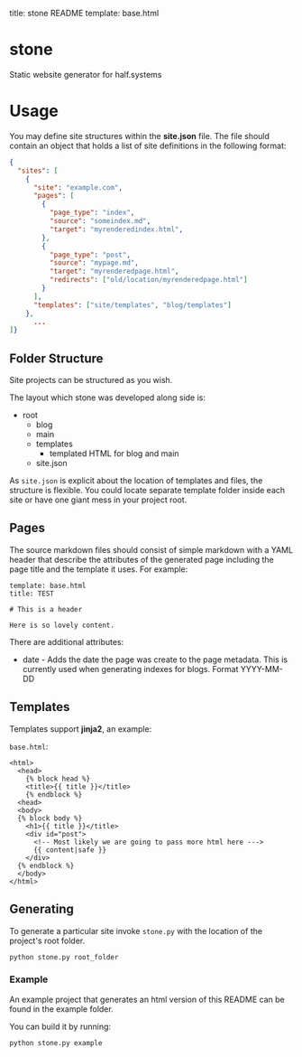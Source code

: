 title: stone README
template: base.html


# stone
Static website generator for half.systems

# Usage
You may define site structures within the **site.json** file. The file should
contain an object that holds a list
of site definitions in the following format:

```json
{
  "sites": [
    {
      "site": "example.com",
      "pages": [
        {
          "page_type": "index",
          "source": "someindex.md",
          "target": "myrenderedindex.html",
        },
        {
          "page_type": "post",
          "source": "mypage.md",
          "target": "myrenderedpage.html",
          "redirects": ["old/location/myrenderedpage.html"]
        }
      ],
      "templates": ["site/templates", "blog/templates"]
    },
      ...
]}
```

## Folder Structure

Site projects can be structured as you wish.

The layout which stone was developed along side is:

* root
  * blog
  * main
  * templates
    * templated HTML for blog and main
  * site.json

As `site.json` is explicit about the location of templates and files, the
structure is flexible. You could locate separate template folder inside each
site or have one giant mess in your project root.

## Pages

The source markdown files should consist of simple markdown with a YAML header
that describe the attributes of the generated page including the page title and
the template it uses. For example:


```
template: base.html
title: TEST

# This is a header

Here is so lovely content.
```

There are additional attributes:

* date - Adds the date the page was create to the page metadata. This is
  currently used when generating indexes for blogs. Format YYYY-MM-DD

## Templates

Templates support **jinja2**, an example:

`base.html`:

```
<html>
  <head>
    {% block head %}
    <title>{{ title }}</title>
    {% endblock %}
  <head>
  <body>
  {% block body %}
    <h1>{{ title }}</title>
    <div id="post">
      <!-- Most likely we are going to pass more html here --->
      {{ content|safe }}
    </div>
  {% endblock %}
  </body>
</html>
```

## Generating

To generate a particular site invoke `stone.py` with the location of the
project's root folder.

```
python stone.py root_folder
```

### Example

An example project that generates an html version of this README can be found in
the example folder.

You can build it by running:

```
python stone.py example
```
